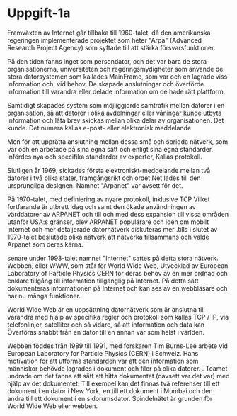 # Uppgift-1a
Framväxten av Internet går tillbaka till 1960-talet, då den amerikanska regeringen implementerade projektet som heter "Arpa" (Advanced Research Project Agency) som syftade till att stärka försvarsfunktioner.

På den tiden fanns inget som persondator, och det var bara de stora organisationerna, universiteten och regeringsmydigheter som använde de stora datorsystemen som kallades MainFrame, som var och en lagrade viss information och, vid behov, De skapade anslutningar och överförde information till varandra eller delade information om de hade rätt plattform.

Samtidigt skapades system som möjliggjorde samtrafik mellan datorer i en organisation, så att datorer i olika avdelningar eller våningar kunde utbyta information och låta brev skickas mellan olika delar av organisationen. Det kunde. Det numera kallas e-post- eller elektronisk meddelande.

Men för att upprätta anslutning mellan dessa små och spridda nätverk, som var och en arbetade på sina egna sätt och enligt sina egna standarder, infördes nya och specifika standarder av experter, Kallas protokoll.

Slutligen år 1969, sickades första elektroniskt-meddelande mellan två datorer i två olika stater, framgångsrikt och ordet Net lades till den ursprungliga designen. Namnet "Arpanet" var avsett för det.

På 1970-talet, med definiering av nyare protokoll, inklusive TCP Vilket fortfarande är utbrett idag och samt den ökade användningen av värddatorer av ARPANET och till och med dess expansion till vissa områden utanför USA:s gränser, blev ARPANET populärare och idén om mobilt internet och mer detaljerade datornätverk diskuteras mer .tills i slutet av 1970-talet beslutade olika nätverk att nätverka tillsammans och valde Arpanet som deras kärna.

senare under 1993-talet namnet "Internet" sattes på detta stora nätverk. Webben, eller WWW, som står för World Wide Web, Utvecklad av European Laboratory of Particle Physics CERN för deras behov av en mer ordnad och enklare tillgång till information tillgänglig på Internet. På detta sätt dokumenteras informationen på Internet och kan ses av en webbläsare och har nu många funktioner.

World Wide Web är en uppsättning datornätverk som är anslutna till varandra med hjälp av specifika regler och protokoll som kallas TCP / IP, via telefonlinjer, satelliter och så vidare, så att information och data kan Överföras snabbt från en dator till en annan var som helst i världen.

Webben föddes från 1989 till 1991, med forskaren Tim Burns-Lee arbete vid European Laboratory for Particle Physics (CERN) i Schweiz. Hans motivation för att utforma standarden var att den information som människor behövde lagrades i dokument och filer på olika datorer. . Teamet undrade om det fanns ett sätt att hitta dokumentet (oavsett var det var) med hjälp av det dokumentet. Till exempel kan det finnas två referenser till ett dokument i en dator i New York, en till ett dokument i Mumbai och den andra till ett dokument i en sidorumsdator. Spindelnätet är grunden för World Wide Web eller webben.
